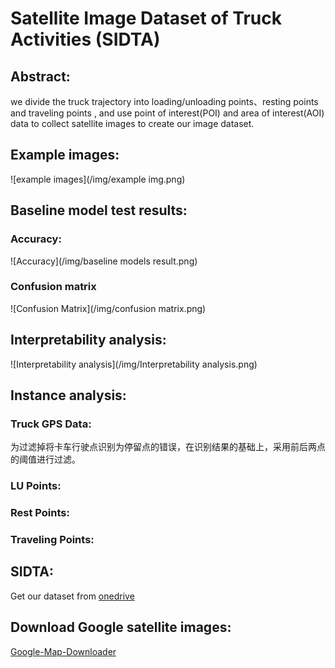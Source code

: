 # Satellite Image Dataset of Truck Activities (SIDTA)
## Abstract:
we divide the truck trajectory into loading/unloading points、resting points and traveling points , and use point of interest(POI) and area of interest(AOI) data to collect satellite images to create our image dataset.
## Example images:
![example images](/img/example img.png)
## Baseline model test results:
### Accuracy:
![Accuracy](/img/baseline models result.png)
### Confusion matrix
![Confusion Matrix](/img/confusion matrix.png)
## Interpretability analysis:
![Interpretability analysis](/img/Interpretability analysis.png)
## Instance analysis:
### Truck GPS Data:
为过滤掉将卡车行驶点识别为停留点的错误，在识别结果的基础上，采用前后两点的阈值进行过滤。
### LU Points:
### Rest Points:
### Traveling Points:
## SIDTA:
Get our dataset from [onedrive]()

## Download Google satellite images:
[Google-Map-Downloader](https://github.com/zhengjie9510/google-map-downloader)



